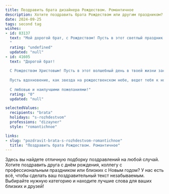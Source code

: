 ```yaml
---
title: Поздравить брата дизайнера Рождеством. Романтичное
description: Хотите поздравить брата Рождеством или другим праздником? Наш ИИ создаст незабываемое поздравление, а вы обязательно выделитесь среди других.  
date: 2024-09-25
tags: second tag
wishes:
- id: 83137
  text: "Мой дорогой брат, с Рождеством! Пусть в этот светлый праздник в твою жизнь войдет волшебство, а вдохновение, словно рождественская звезда, будет всегда освещать твой творческий путь дизайнера. Желаю тебе бесконечного потока идей, радости от воплощения самых смелых замыслов и, конечно же, любви и счастья, которые согреют твоё сердце теплом ярче, чем рождественский камин.
  "
  rating: "undefined"
  updated: "null"
- id: 41605
  text: "Дорогой брат!
  
  С Рождеством Христовым! Пусть в этот волшебный день в твоей жизни засияют самые яркие идеи, как снежинки, падающие с небес. Ты — настоящий творец, и я уверен, что каждый новый проект будет наполнен гармонией и любовью, как рождественская ночь.
  
  Пусть вдохновение, как звезда на рождественском небе, ведет тебя к новым вершинам, а каждый штрих в твоём творчестве будет отражать красоту мира и теплоту твоей души. Желаю счастья, здоровья и творческих успехов, чтобы твоя жизнь была такой же яркой и насыщенной, как самые смелые дизайнерские мечты!
  
  С любовью и наилучшими пожеланиями!"
  rating: "0"
  updated: "null"

selectedValues:
  recipients: "brata"
  holidays: "s-rozhdestvom"
  professions: "dizayner"
  style: "romantichnoe"

links:
- slug: "pozdravit-brata-s-rozhdestvom-romantichnoe"
  title: "Поздравить брата Рождеством. Романтичное"
---
```


Здесь вы найдете отличную подборку поздравлений на любой случай. 
Хотите поздравить друга с днём рождения, коллегу с профессиональным праздником или близких с Новым годом? У нас есть всё, чтобы сделать ваш поздравительный текст незабываемым. Выбирайте нужную категорию и находите лучшие слова для ваших близких и друзей!
